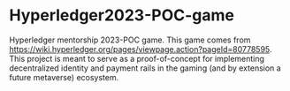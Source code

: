 # Hyperledger2023-POC-game
 Hyperledger mentorship 2023-POC game. This game comes from https://wiki.hyperledger.org/pages/viewpage.action?pageId=80778595. This project is meant to serve as a proof-of-concept for implementing decentralized identity and payment rails in the gaming (and by extension a future metaverse) ecosystem. 
